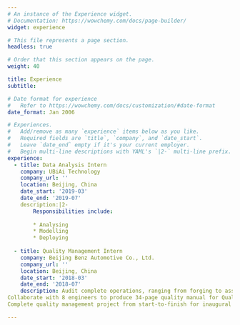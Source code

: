 ```yaml
---
# An instance of the Experience widget.
# Documentation: https://wowchemy.com/docs/page-builder/
widget: experience

# This file represents a page section.
headless: true

# Order that this section appears on the page.
weight: 40

title: Experience
subtitle:

# Date format for experience
#   Refer to https://wowchemy.com/docs/customization/#date-format
date_format: Jan 2006

# Experiences.
#   Add/remove as many `experience` items below as you like.
#   Required fields are `title`, `company`, and `date_start`.
#   Leave `date_end` empty if it's your current employer.
#   Begin multi-line descriptions with YAML's `|2-` multi-line prefix.
experience:
  - title: Data Analysis Intern
    company: UBiAi Technology
    company_url: ''
    location: Beijing, China
    date_start: '2019-03'
    date_end: '2019-07'
    description:|2-
        Responsibilities include:
        
        * Analysing
        * Modelling
        * Deploying
        
  - title: Quality Management Intern
    company: Beijing Benz Automotive Co., Ltd.
    company_url: ''
    location: Beijing, China
    date_start: '2018-03'
    date_end: '2018-07'
    description: Audit complete operations, ranging from forging to assembly for entire manufacturing process
Collaborate with 8 engineers to produce 34-page quality manual for Quality Management Department
Complete quality management project from start-to-finish for inaugural model of Mercedes "GLC-L" for Chinese market

---
```

